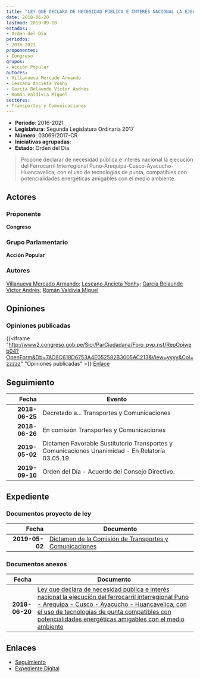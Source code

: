 ```yaml
---
title: "LEY QUE DECLARA DE NECESIDAD PÚBLICA E INTERÉS NACIONAL LA EJECUCIÓN DEL FERROCARRIL INTERREGIONAL PUNO-AREQUIPA-CUSCO-AYACUCHO-HUANCAVELICA, CON EL USO DE TECNOLOGÍAS DE PUNTA COMPATIBLES CON POTENCIALIDADES ENERGÉTICAS AMIGABLES CON EL MEDIO AMBIENTE"
date: 2018-06-20
lastmod: 2019-09-10
estados:
- Orden del Día
periodos:
- 2016-2021
proponentes:
- Congreso
grupos:
- Acción Popular
autores:
- Villanueva Mercado Armando
- Lescano Ancieta Yonhy
- García Belaunde Víctor Andrés
- Román Valdivia Miguel
sectores:
- Transportes y Comunicaciones
---
```

- **Periodo**: 2016-2021
- **Legislatura**: Segunda Legislatura Ordinaria 2017
- **Número**: 03069/2017-CR
- **Iniciativas agrupadas**: 
- **Estado**: Orden del Día

> Propone declarar de necesidad pública e interés nacional la ejecución del Ferrocarril Interregional Puno-Arequipa-Cusco-Ayacucho-Huancavelica, con el uso de tecnologías de punta, compatibles con potencialidades energéticas amigables con el medio ambiente.


## Actores

### Proponente

**Congreso**

### Grupo Parlamentario

**Acción Popular**

### Autores

[Villanueva Mercado Armando](mailto:mailto:avillanuevam@congreso.gob.pe); [Lescano Ancieta Yonhy](mailto:mailto:ylescano@congreso.gob.pe); [García Belaunde Víctor Andrés](mailto:mailto:vgarciabelaunde@congreso.gob.pe); [Román Valdivia Miguel](mailto:mailto:mroman@congreso.gob.pe)

## Opiniones

### Opiniones publicadas

{{<iframe "http://www2.congreso.gob.pe/Sicr/ParCiudadana/Foro_pvp.nsf/RepOpiweb04?OpenForm&Db=7AC6C618D6753A4E052582B3005AC213&View=yyyy&Col=zzzzz" "Opiniones publicadas" >}}
[Enlace](http://www2.congreso.gob.pe/Sicr/ParCiudadana/Foro_pvp.nsf/RepOpiweb04?OpenForm&Db=7AC6C618D6753A4E052582B3005AC213&View=yyyy&Col=zzzzz)


## Seguimiento

| Fecha | Evento |
|------:|--------|
| **2018-06-25** | Decretado a... Transportes y Comunicaciones |
| **2018-06-26** | En comisión Transportes y Comunicaciones |
| **2019-05-02** | Dictamen Favorable Sustitutorio Transportes y Comunicaciones Unanimidad - En Relatoría 03.05.19. |
| **2019-09-10** | Orden del Día - Acuerdo del Consejo Directivo. |

## Expediente

### Documentos proyecto de ley

| Fecha | Documento |
|------:|-----------|
| **2019-05-02** | [Dictamen de la Comisión de Transportes y Comunicaciones](http://www.leyes.congreso.gob.pe/Documentos/2016_2021/Dictamenes/Proyectos_de_Ley/03069DC23MAY20190502.pdf) |

### Documentos anexos

| Fecha | Documento |
|------:|-----------|
| **2018-06-20** | [Ley que declara de necesidad pública e interés nacional la ejecución del ferrocarril interregional Puno - Arequipa - Cusco - Ayacucho - Huancavelica, con el uso de tecnologías de punta compatibles con potencialidades energéticas amigables con el medio ambiente](http://www.leyes.congreso.gob.pe/Documentos/2016_2021/Proyectos_de_Ley_y_de_Resoluciones_Legislativas/PL0306920180620..pdf) |

## Enlaces

- [Seguimiento](http://www2.congreso.gob.pe/Sicr/TraDocEstProc/CLProLey2016.nsf/f7fff46988ca05b1052578e100829cc7/36ef700c29e3953a052582b3005bc4e3?OpenDocument)
- [Expediente Digital](http://www2.congreso.gob.pe/Sicr/TraDocEstProc/CLProLey2016.nsf/f7fff46988ca05b1052578e100829cc7/36ef700c29e3953a052582b3005bc4e3?OpenDocument&Click=05257FB7005EB655.eb71d0cf91d8294e05256cdf006b5706/$Body/0.1C6C)

